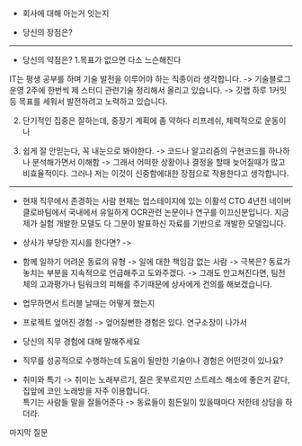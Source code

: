- 회사에 대해 아는거 잇는지


- 당신의 장점은?


-----------------------------------------------------------------
- 당신의 약점은?
1.목표가 없으면 다소 느슨해진다

IT는 평생 공부를 하며 기술 발전을 이루어야 하는 직종이라 생각합니다.
-> 기술블로그 운영 2주에 한번씩 제 스터디 관련기술 정리해서 올리고 있습니다. 
-> 깃랩 하루 1커밋등
목표를 세워서 발전하려고 노력하고 있습니다. 


2. 단기적인 집중은 잘하는데, 중장기 계획에 좀 약하다
리프레쉬, 체력적으로 운동이나 


3. 쉽게 잘 안믿는다, 꼭 내눈으로 봐야한다.
-> 코드나 알고리즘의 구현코드를 하나하나 분석해가면서 이해함
-> 그래서 어떠한 상황이나 결정을 할때 늦어질때가 많고 비효율적이다.
그러나 저는 이것이 신중함에대한 장점으로 작용한다고 생각합니다.

----------------------------------------------------------------------


- 현재 직무에서 존경하는 사람
현재는 업스테이지에 있는 이활석 CTO
4년전 네이버 클로바팀에서 국내에서 유일하게 OCR관련 논문이나 연구를 이끄신분입니다.
지금 제가 실험 개발한 모델도 다 그분이 발표하신 자료를 기반으로 개발한 모델입니다. 


- 상사가 부당한 지시를 한다면?
-> 


- 함께 일하기 어려운 동료의 유형
-> 일에 대한 책임감 없는 사람
-> 극복은? 동료가 놓치는 부분을 지속적으로 언급해주고 도와주겠다.
-> 그래도 안고쳐진다면, 팀전체의 고과평가나 팀워크의 피해를 주기때문에 상사에게 건의를 해보겠습니다.


- 업무하면서 트러블 날때는 어떻게 했는지


- 프로젝트 엎어진 경험
-> 엎어질뻔한 경험은 있다. 연구소장이 나가서


- 당신의 직무 경험에 대해 말해주세요


- 직무를 성공적으로 수행하는데 도움이 될만한 기술이나 경험은 어떤것이 있나요?


- 취미와 특기
    -> 취미는 노래부르기, 잘은 못부르지만 스트레스 해소에 좋은거 같다, 집앞에 코인 노래방을 자주 이용합니다.  
    특기는 사람들 말을 잘들어준다
    -> 동료들이 힘든일이 있을때마다 저한테 상담을 하더라.


마지막 질문